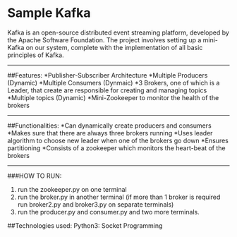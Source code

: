 # Sample Kafka
Kafka is an open-source distributed event streaming platform, developed by the Apache Software Foundation.
The project involves setting up a mini-Kafka on our system, complete with the implementation of all basic principles of Kafka.
***
##Features:
*Publisher-Subscriber Architecture
*Multiple Producers (Dynamic)
*Multiple Consumers (Dynmaic)
*3 Brokers, one of which is a Leader, that create are responsible for creating and managing topics
*Multiple topics (Dynamic)
*Mini-Zookeeper to monitor the health of the brokers

***
##Functionalities:
*Can dynamically create producers and consumers
*Makes sure that there are always three brokers running 
*Uses leader algorithm to choose new leader when one of the brokers go down 
*Ensures partitioning 
*Consists of a zookeeper which monitors the heart-beat of the brokers 

***
###HOW TO RUN:
1. run the zookeeper.py on one terminal 
2. run the broker.py in another terminal (if more than 1 broker is required run broker2.py and broker3.py on separate terminals)
3. run the producer.py and consumer.py and two more terminals.

##Technologies used:
Python3: Socket Programming
